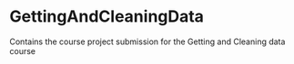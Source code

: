 GettingAndCleaningData
======================

Contains the course project submission for the Getting and Cleaning data course
